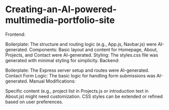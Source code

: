 # Creating-an-AI-powered-multimedia-portfolio-site

Frontend:

Boilerplate: The structure and routing logic (e.g., App.js, Navbar.js) were AI-generated.
Components: Basic layout and content for Homepage, About, Projects, and Contact were AI-generated.
Styling: The styles.css file was generated with minimal styling for simplicity.
Backend:

Boilerplate: The Express server setup and routes were AI-generated.
Contact Form Logic: The basic logic for handling form submissions was AI-generated.
Manual Modifications:

Specific content (e.g., project list in Projects.js or introduction text in About.js) might need customization.
CSS styles can be extended or refined based on user preferences.